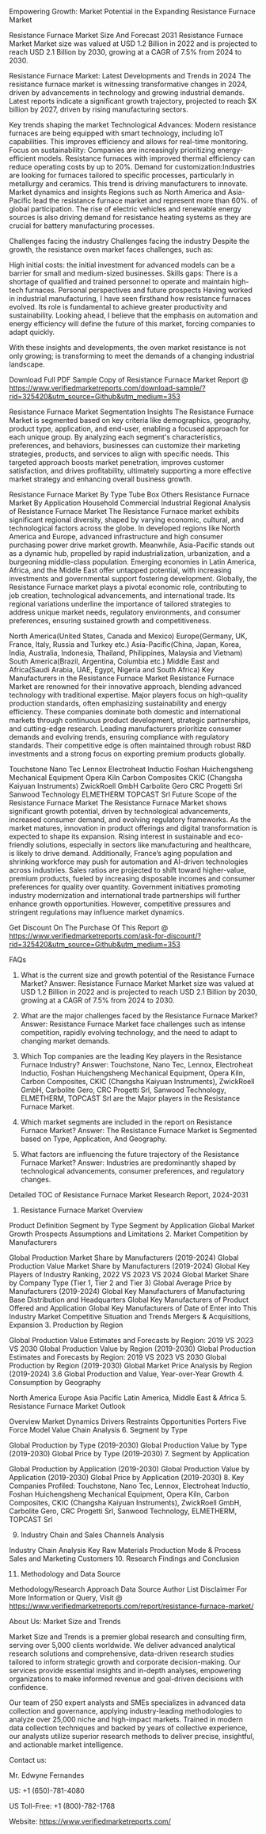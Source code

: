 Empowering Growth: Market Potential in the Expanding Resistance Furnace Market


Resistance Furnace Market Size And Forecast 2031
Resistance Furnace Market Market size was valued at USD 1.2 Billion in 2022 and is projected to reach USD 2.1 Billion by 2030, growing at a CAGR of 7.5% from 2024 to 2030.

Resistance Furnace Market: Latest Developments and Trends in 2024
The resistance furnace market is witnessing transformative changes in 2024, driven by advancements in technology and growing industrial demands. Latest reports indicate a significant growth trajectory, projected to reach $X billion by 2027, driven by rising manufacturing sectors.

Key trends shaping the market
Technological Advances: Modern resistance furnaces are being equipped with smart technology, including IoT capabilities. This improves efficiency and allows for real-time monitoring.
Focus on sustainability: Companies are increasingly prioritizing energy-efficient models. Resistance furnaces with improved thermal efficiency can reduce operating costs by up to 20%.
Demand for customization:Industries are looking for furnaces tailored to specific processes, particularly in metallurgy and ceramics. This trend is driving manufacturers to innovate.
Market dynamics and insights
Regions such as North America and Asia-Pacific lead the resistance furnace market and represent more than 60%. of global participation. The rise of electric vehicles and renewable energy sources is also driving demand for resistance heating systems as they are crucial for battery manufacturing processes.

Challenges facing the industry
Challenges facing the industry
Despite the growth, the resistance oven market faces challenges, such as:

High initial costs: the initial investment for advanced models can be a barrier for small and medium-sized businesses.
Skills gaps: There is a shortage of qualified and trained personnel to operate and maintain high-tech furnaces.
Personal perspectives and future prospects
Having worked in industrial manufacturing, I have seen firsthand how resistance furnaces evolved. Its role is fundamental to achieve greater productivity and sustainability. Looking ahead, I believe that the emphasis on automation and energy efficiency will define the future of this market, forcing companies to adapt quickly.

With these insights and developments, the oven market resistance is not only growing; is transforming to meet the demands of a changing industrial landscape.

Download Full PDF Sample Copy of Resistance Furnace Market Report @ https://www.verifiedmarketreports.com/download-sample/?rid=325420&utm_source=Github&utm_medium=353

Resistance Furnace Market Segmentation Insights
The Resistance Furnace Market is segmented based on key criteria like demographics, geography, product type, application, and end-user, enabling a focused approach for each unique group. By analyzing each segment's characteristics, preferences, and behaviors, businesses can customize their marketing strategies, products, and services to align with specific needs. This targeted approach boosts market penetration, improves customer satisfaction, and drives profitability, ultimately supporting a more effective market strategy and enhancing overall business growth.

Resistance Furnace Market By Type
Tube
Box
Others
Resistance Furnace Market By Application
Household
Commercial
Industrial
Regional Analysis of Resistance Furnace Market
The Resistance Furnace market exhibits significant regional diversity, shaped by varying economic, cultural, and technological factors across the globe. In developed regions like North America and Europe, advanced infrastructure and high consumer purchasing power drive market growth. Meanwhile, Asia-Pacific stands out as a dynamic hub, propelled by rapid industrialization, urbanization, and a burgeoning middle-class population. Emerging economies in Latin America, Africa, and the Middle East offer untapped potential, with increasing investments and governmental support fostering development. Globally, the Resistance Furnace market plays a pivotal economic role, contributing to job creation, technological advancements, and international trade. Its regional variations underline the importance of tailored strategies to address unique market needs, regulatory environments, and consumer preferences, ensuring sustained growth and competitiveness.

North America(United States, Canada and Mexico)
Europe(Germany, UK, France, Italy, Russia and Turkey etc.)
Asia-Pacific(China, Japan, Korea, India, Australia, Indonesia, Thailand, Philippines, Malaysia and Vietnam)
South America(Brazil, Argentina, Columbia etc.)
Middle East and Africa(Saudi Arabia, UAE, Egypt, Nigeria and South Africa)
Key Manufacturers in the Resistance Furnace Market
Resistance Furnace Market are renowned for their innovative approach, blending advanced technology with traditional expertise. Major players focus on high-quality production standards, often emphasizing sustainability and energy efficiency. These companies dominate both domestic and international markets through continuous product development, strategic partnerships, and cutting-edge research. Leading manufacturers prioritize consumer demands and evolving trends, ensuring compliance with regulatory standards. Their competitive edge is often maintained through robust R&D investments and a strong focus on exporting premium products globally.

Touchstone
Nano Tec
Lennox
Electroheat Inductio
Foshan Huichengsheng Mechanical Equipment
Opera Kiln
Carbon Composites
CKIC (Changsha Kaiyuan Instruments)
ZwickRoell GmbH
Carbolite Gero
CRC Progetti Srl
Sanwood Technology
ELMETHERM
TOPCAST Srl
Future Scope of the Resistance Furnace Market
The Resistance Furnace Market shows significant growth potential, driven by technological advancements, increased consumer demand, and evolving regulatory frameworks. As the market matures, innovation in product offerings and digital transformation is expected to shape its expansion. Rising interest in sustainable and eco-friendly solutions, especially in sectors like manufacturing and healthcare, is likely to drive demand. Additionally, France’s aging population and shrinking workforce may push for automation and AI-driven technologies across industries. Sales ratios are projected to shift toward higher-value, premium products, fueled by increasing disposable incomes and consumer preferences for quality over quantity. Government initiatives promoting industry modernization and international trade partnerships will further enhance growth opportunities. However, competitive pressures and stringent regulations may influence market dynamics.

Get Discount On The Purchase Of This Report @ https://www.verifiedmarketreports.com/ask-for-discount/?rid=325420&utm_source=Github&utm_medium=353

FAQs
1. What is the current size and growth potential of the Resistance Furnace Market?
Answer: Resistance Furnace Market Market size was valued at USD 1.2 Billion in 2022 and is projected to reach USD 2.1 Billion by 2030, growing at a CAGR of 7.5% from 2024 to 2030.

2. What are the major challenges faced by the Resistance Furnace Market?
Answer: Resistance Furnace Market face challenges such as intense competition, rapidly evolving technology, and the need to adapt to changing market demands.

3. Which Top companies are the leading Key players in the Resistance Furnace Industry?
Answer: Touchstone, Nano Tec, Lennox, Electroheat Inductio, Foshan Huichengsheng Mechanical Equipment, Opera Kiln, Carbon Composites, CKIC (Changsha Kaiyuan Instruments), ZwickRoell GmbH, Carbolite Gero, CRC Progetti Srl, Sanwood Technology, ELMETHERM, TOPCAST Srl are the Major players in the Resistance Furnace Market.

4. Which market segments are included in the report on Resistance Furnace Market?
Answer: The Resistance Furnace Market is Segmented based on Type, Application, And Geography.

5. What factors are influencing the future trajectory of the Resistance Furnace Market?
Answer: Industries are predominantly shaped by technological advancements, consumer preferences, and regulatory changes.

Detailed TOC of Resistance Furnace Market Research Report, 2024-2031
1. Resistance Furnace Market Overview

Product Definition
Segment by Type
Segment by Application
Global Market Growth Prospects
Assumptions and Limitations
2. Market Competition by Manufacturers

Global Production Market Share by Manufacturers (2019-2024)
Global Production Value Market Share by Manufacturers (2019-2024)
Global Key Players of Industry Ranking, 2022 VS 2023 VS 2024
Global Market Share by Company Type (Tier 1, Tier 2 and Tier 3)
Global Average Price by Manufacturers (2019-2024)
Global Key Manufacturers of Manufacturing Base Distribution and Headquarters
Global Key Manufacturers of Product Offered and Application
Global Key Manufacturers of Date of Enter into This Industry
Market Competitive Situation and Trends
Mergers & Acquisitions, Expansion
3. Production by Region

Global Production Value Estimates and Forecasts by Region: 2019 VS 2023 VS 2030
Global Production Value by Region (2019-2030)
Global Production Estimates and Forecasts by Region: 2019 VS 2023 VS 2030
Global Production by Region (2019-2030)
Global Market Price Analysis by Region (2019-2024) 3.6 Global Production and Value, Year-over-Year Growth
4. Consumption by Geography

North America
Europe
Asia Pacific
Latin America, Middle East & Africa
5. Resistance Furnace Market Outlook

Overview
Market Dynamics
Drivers
Restraints
Opportunities
Porters Five Force Model
Value Chain Analysis 
6. Segment by Type

Global Production by Type (2019-2030)
Global Production Value by Type (2019-2030)
Global Price by Type (2019-2030)
7. Segment by Application

Global Production by Application (2019-2030)
Global Production Value by Application (2019-2030)
Global Price by Application (2019-2030)
8. Key Companies Profiled: Touchstone, Nano Tec, Lennox, Electroheat Inductio, Foshan Huichengsheng Mechanical Equipment, Opera Kiln, Carbon Composites, CKIC (Changsha Kaiyuan Instruments), ZwickRoell GmbH, Carbolite Gero, CRC Progetti Srl, Sanwood Technology, ELMETHERM, TOPCAST Srl

9. Industry Chain and Sales Channels Analysis

Industry Chain Analysis
Key Raw Materials
Production Mode & Process
Sales and Marketing
Customers
10. Research Findings and Conclusion

11. Methodology and Data Source

Methodology/Research Approach
Data Source
Author List
Disclaimer
For More Information or Query, Visit @ https://www.verifiedmarketreports.com/report/resistance-furnace-market/

About Us: Market Size and Trends

Market Size and Trends is a premier global research and consulting firm, serving over 5,000 clients worldwide. We deliver advanced analytical research solutions and comprehensive, data-driven research studies tailored to inform strategic growth and corporate decision-making. Our services provide essential insights and in-depth analyses, empowering organizations to make informed revenue and goal-driven decisions with confidence.

Our team of 250 expert analysts and SMEs specializes in advanced data collection and governance, applying industry-leading methodologies to analyze over 25,000 niche and high-impact markets. Trained in modern data collection techniques and backed by years of collective experience, our analysts utilize superior research methods to deliver precise, insightful, and actionable market intelligence.

Contact us:

Mr. Edwyne Fernandes

US: +1 (650)-781-4080

US Toll-Free: +1 (800)-782-1768

Website: https://www.verifiedmarketreports.com/
